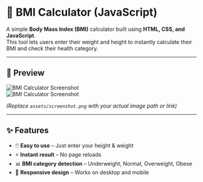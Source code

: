 # 🧮 BMI Calculator (JavaScript)

A simple **Body Mass Index (BMI)** calculator built using **HTML, CSS, and JavaScript**.  
This tool lets users enter their weight and height to instantly calculate their BMI and check their health category.

---

## 📸 Preview
![BMI Calculator Screenshot](screenshots/1.jpg)  
![BMI Calculator Screenshot](screenshots/1.jpg)  

*(Replace `assets/screenshot.png` with your actual image path or link)*

---

## ✨ Features
- 🖱️ **Easy to use** – Just enter your height & weight
- ⚡ **Instant result** – No page reloads
- 📊 **BMI category detection** – Underweight, Normal, Overweight, Obese
- 🎨 **Responsive design** – Works on desktop and mobile
